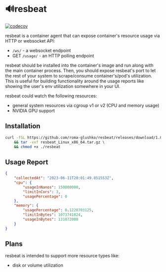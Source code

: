 # 🔊resbeat

[![codecov](https://codecov.io/gh/roma-glushko/resbeat/branch/main/graph/badge.svg?token=BNJBL3XJ0O)](https://codecov.io/gh/roma-glushko/resbeat)

resbeat is a container agent that can expose container's resource usage via HTTP or websocket API:
- `/ws/` - a websocket endpoint
- GET `/usage/` - an HTTP polling endpoint

resbeat should be installed into the container's image and run along with the main container process. 
Then, you should expose resbeat's port to let the rest of your system to scrape/consume container's/pod's utilization.
This is useful for building functionality around the usage reports like showing the user's env utilization somewhere in your UI.

resbeat could watch the following resources:

- general system resources via cgroup v1 or v2 (CPU and memory usage)
- NVIDIA GPU support

## Installation

```bash
curl -fSL https://github.com/roma-glushko/resbeat/releases/download/1.0.4-dev2/resbeat_Linux_x86_64.tar.gz -o "./resbeat_Linux_x86_64.tar.gz" \
    && tar -vxf resbeat_Linux_x86_64.tar.gz \
    && chmod +x ./resbeat
```

## Usage Report 

```json
{
    "collectedAt": "2023-06-11T20:01:49.851553Z",
    "cpu": {
        "usageInNanos": 150000000,
        "limitInCors": 3,
        "usagePercentage": 0
    },
    "memory": {
        "usagePercentage": 0.1220703125,
        "limitInBytes": 1073741824,
        "usageInBytes": 131072000
    }
}
```

## Plans

resbeat is intended to support more resource types like:
- disk or volume utilization
